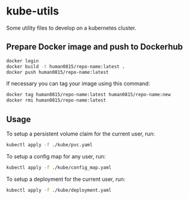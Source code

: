 # kube-utils

Some utility files to develop on a kubernetes cluster.

## Prepare Docker image and push to Dockerhub

```bash
docker login
docker build -t human0815/repo-name:latest .
docker push human0815/repo-name:latest
```

If necessary you can tag your image using this command:
```bash
docker tag human0815/repo-name:latest human0815/repo-name:new
docker rmi human0815/repo-name:latest
```

## Usage
To setup a persistent volume claim for the current user, run:
```bash
kubectl apply -f ./kube/pvc.yaml
```

To setup a config map for any user, run:
```bash
kubectl apply -f ./kube/config_map.yaml
```

To setup a deployment for the current user, run:
```bash
kubectl apply -f ./kube/deployment.yaml
```